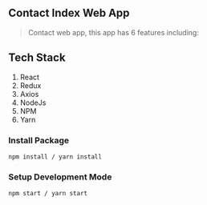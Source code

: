 ## Contact Index Web App

>Contact web app, this app has 6 features including:


## Tech Stack

1. React
1. Redux 
1. Axios
1. NodeJs
1. NPM
1. Yarn

### Install Package

```
npm install / yarn install
```

### Setup Development Mode

```
npm start / yarn start
```

<!-- ### Live Demo

[https://pokedex-site.netlify.com/](https://pokedex-site.netlify.com/)

[https://pokedex-catch.netlify.com/](https://pokedex-catch.netlify.com/) -->